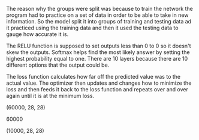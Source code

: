 The reason why the groups were split was because to train the network the program had to practice on a set of data in order to be able to take in new information. So the model split it into groups of training and testing data ad it practiced using the training data and then it used the testing data to gauge how accurate it is.

The RELU function is supposed to set outputs less than 0 to 0 so it doesn't skew the outputs. Softmax helps find the most likely answer by setting the highest probability equal to one. There are 10 layers because there are 10 different options that the output could be.

The loss function calculates how far off the predicted value was to the actual value. The optimizer then updates and changes how to minimize the loss and then feeds it back to the loss function and repeats over and over again until it is at the minimum loss.

(60000, 28, 28)

60000

(10000, 28, 28)

